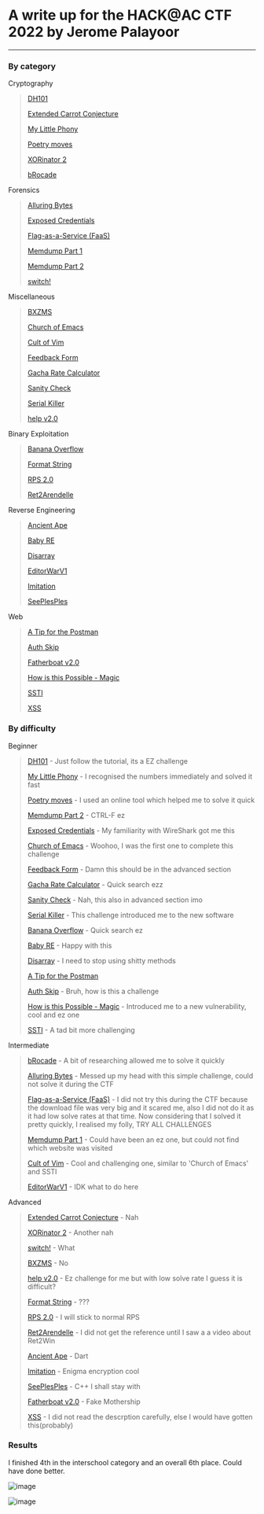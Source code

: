 # A write up for the HACK@AC CTF 2022 by Jerome Palayoor
***

### By category

Cryptography
<blockquote>

[DH101](https://github.com/Coder-Here/HACK-AC-2022-CTF/tree/main/Crypto/DH101 "DH101") 

[Extended Carrot Conjecture](https://github.com/Coder-Here/HACK-AC-2022-CTF/tree/main/Crypto/Extended%20Carrot%20Conjecture "Extended Carrot Conjecture")

[My Little Phony](https://github.com/Coder-Here/HACK-AC-2022-CTF/tree/main/Crypto/My%20Little%20Phony "My Little Phony")

[Poetry moves](https://github.com/Coder-Here/HACK-AC-2022-CTF/tree/main/Crypto/Poetry%20moves "Poetry moves")

[XORinator 2](https://github.com/Coder-Here/HACK-AC-2022-CTF/tree/main/Crypto/XORinator%202 "XORinator 2")

[bRocade](https://github.com/Coder-Here/HACK-AC-2022-CTF/tree/main/Crypto/bRocade "bRocade")

</blockquote>

Forensics
<blockquote>

[Alluring Bytes](https://github.com/Coder-Here/HACK-AC-2022-CTF/tree/main/Forensics/Alluring%20Bytes "Alluring Bytes")

[Exposed Credentials](https://github.com/Coder-Here/HACK-AC-2022-CTF/tree/main/Forensics/Exposed%20Credentials "Exposed Credentials")

[Flag-as-a-Service (FaaS)](https://github.com/Coder-Here/HACK-AC-2022-CTF/tree/main/Forensics/Flag-as-a-Service%20(FaaS) "Flag-as-a-Service (FaaS)")

[Memdump Part 1](https://github.com/Coder-Here/HACK-AC-2022-CTF/tree/main/Forensics/Memdump%20Part%201 "Memdump Part 1")

[Memdump Part 2](https://github.com/Coder-Here/HACK-AC-2022-CTF/tree/main/Forensics/Memdump%20Part%202 "Memdump Part 2")

[switch!](https://github.com/Coder-Here/HACK-AC-2022-CTF/tree/main/Forensics/switch! "switch!")

</blockquote>

Miscellaneous
<blockquote>

[BXZMS](https://github.com/Coder-Here/HACK-AC-2022-CTF/tree/main/Misc/BXZMS "BXZMS")

[Church of Emacs](https://github.com/Coder-Here/HACK-AC-2022-CTF/tree/main/Misc/Church%20of%20Emacs "Church of Emacs")

[Cult of Vim](https://github.com/Coder-Here/HACK-AC-2022-CTF/tree/main/Misc/Cult%20of%20Vim "Cult of Vim")

[Feedback Form](https://github.com/Coder-Here/HACK-AC-2022-CTF/tree/main/Misc/Feedback%20Form "Feedback Form")

[Gacha Rate Calculator](https://github.com/Coder-Here/HACK-AC-2022-CTF/tree/main/Misc/Gacha%20Rate%20Calculator "Gacha Rate Calculator")

[Sanity Check](https://github.com/Coder-Here/HACK-AC-2022-CTF/tree/main/Misc/Sanity%20Check "Sanity Check")

[Serial Killer](https://github.com/Coder-Here/HACK-AC-2022-CTF/tree/main/Misc/Serial%20Killer "Serial Killer")

[help v2.0](https://github.com/Coder-Here/HACK-AC-2022-CTF/tree/main/Misc/help%20v2.0 "help v2.0")

</blockquote>

Binary Exploitation
<blockquote>

[Banana Overflow](https://github.com/Coder-Here/HACK-AC-2022-CTF/tree/main/Pwn/Banana%20Overflow "Banana Overflow")

[Format String](https://github.com/Coder-Here/HACK-AC-2022-CTF/tree/main/Pwn/Format%20String "Format String")

[RPS 2.0](https://github.com/Coder-Here/HACK-AC-2022-CTF/tree/main/Pwn/RPS%202.0 "RPS 2.0")

[Ret2Arendelle](https://github.com/Coder-Here/HACK-AC-2022-CTF/tree/main/Pwn/Ret2Arendelle "Ret2Arendelle")

</blockquote>

Reverse Engineering
<blockquote>

[Ancient Ape](https://github.com/Coder-Here/HACK-AC-2022-CTF/tree/main/RE/Ancient%20Ape "Ancient Ape")

[Baby RE](https://github.com/Coder-Here/HACK-AC-2022-CTF/tree/main/RE/Baby%20RE "Baby RE")

[Disarray](https://github.com/Coder-Here/HACK-AC-2022-CTF/tree/main/RE/Disarray "Disarray")

[EditorWarV1](https://github.com/Coder-Here/HACK-AC-2022-CTF/tree/main/RE/EditorWarV1 "EditorWarV1")

[Imitation](https://github.com/Coder-Here/HACK-AC-2022-CTF/tree/main/RE/Imitation "Imitation")

[SeePlesPles](https://github.com/Coder-Here/HACK-AC-2022-CTF/tree/main/RE/SeePlesPles "SeePlesPles")

</blockquote>

Web
<blockquote>

[A Tip for the Postman](https://github.com/Coder-Here/HACK-AC-2022-CTF/tree/main/Web/A%20Tip%20for%20the%20Postman "A Tip for the Postman")

[Auth Skip](https://github.com/Coder-Here/HACK-AC-2022-CTF/tree/main/Web/Auth%20Skip "Auth Skip")

[Fatherboat v2.0](https://github.com/Coder-Here/HACK-AC-2022-CTF/tree/main/Web/Fatherboat%20v2.0 "Fatherboat v2.0")

[How is this Possible - Magic](https://github.com/Coder-Here/HACK-AC-2022-CTF/tree/main/Web/How%20is%20this%20Possible%20-%20Magic "How is this Possible - Magic")

[SSTI](https://github.com/Coder-Here/HACK-AC-2022-CTF/tree/main/Web/SSTI "SSTI")

[XSS](https://github.com/Coder-Here/HACK-AC-2022-CTF/tree/main/Web/XSS "XSS")

</blockquote>


### By difficulty

Beginner
<blockquote>

[DH101](https://github.com/Coder-Here/HACK-AC-2022-CTF/tree/main/Crypto/DH101 "DH101") - Just follow the tutorial, its a EZ challenge

[My Little Phony](https://github.com/Coder-Here/HACK-AC-2022-CTF/tree/main/Crypto/My%20Little%20Phony "My Little Phony") - I recognised the numbers immediately and solved it fast

[Poetry moves](https://github.com/Coder-Here/HACK-AC-2022-CTF/tree/main/Crypto/Poetry%20moves "Poetry moves") - I used an online tool which helped me to solve it quick

[Memdump Part 2](https://github.com/Coder-Here/HACK-AC-2022-CTF/tree/main/Forensics/Memdump%20Part%202 "Memdump Part 2") - CTRL-F ez

[Exposed Credentials](https://github.com/Coder-Here/HACK-AC-2022-CTF/tree/main/Forensics/Exposed%20Credentials "Exposed Credentials") - My familiarity with WireShark got me this

[Church of Emacs](https://github.com/Coder-Here/HACK-AC-2022-CTF/tree/main/Misc/Church%20of%20Emacs "Church of Emacs") - Woohoo, I was the first one to complete this challenge

[Feedback Form](https://github.com/Coder-Here/HACK-AC-2022-CTF/tree/main/Misc/Feedback%20Form "Feedback Form") - Damn this should be in the advanced section

[Gacha Rate Calculator](https://github.com/Coder-Here/HACK-AC-2022-CTF/tree/main/Misc/Gacha%20Rate%20Calculator "Gacha Rate Calculator") - Quick search ezz

[Sanity Check](https://github.com/Coder-Here/HACK-AC-2022-CTF/tree/main/Misc/Sanity%20Check "Sanity Check") - Nah, this also in advanced section imo

[Serial Killer](https://github.com/Coder-Here/HACK-AC-2022-CTF/tree/main/Misc/Serial%20Killer "Serial Killer") - This challenge introduced me to the new software

[Banana Overflow](https://github.com/Coder-Here/HACK-AC-2022-CTF/tree/main/Pwn/Banana%20Overflow "Banana Overflow") - Quick search ez

[Baby RE](https://github.com/Coder-Here/HACK-AC-2022-CTF/tree/main/RE/Baby%20RE "Baby RE") - Happy with this

[Disarray](https://github.com/Coder-Here/HACK-AC-2022-CTF/tree/main/RE/Disarray "Disarray") - I need to stop using shitty methods

[A Tip for the Postman](https://github.com/Coder-Here/HACK-AC-2022-CTF/tree/main/Web/A%20Tip%20for%20the%20Postman "A Tip for the Postman")

[Auth Skip](https://github.com/Coder-Here/HACK-AC-2022-CTF/tree/main/Web/Auth%20Skip "Auth Skip") - Bruh, how is this a challenge

[How is this Possible - Magic](https://github.com/Coder-Here/HACK-AC-2022-CTF/tree/main/Web/How%20is%20this%20Possible%20-%20Magic "How is this Possible - Magic") - Introduced me to a new vulnerability, cool and ez one

[SSTI](https://github.com/Coder-Here/HACK-AC-2022-CTF/tree/main/Web/SSTI "SSTI") - A tad bit more challenging

</blockquote>

Intermediate
<blockquote>

[bRocade](https://github.com/Coder-Here/HACK-AC-2022-CTF/tree/main/Crypto/bRocade "bRocade") - A bit of researching allowed me to solve it quickly

[Alluring Bytes](https://github.com/Coder-Here/HACK-AC-2022-CTF/tree/main/Forensics/Alluring%20Bytes "Alluring Bytes") - Messed up my head with this simple challenge, could not solve it during the CTF

[Flag-as-a-Service (FaaS)](https://github.com/Coder-Here/HACK-AC-2022-CTF/tree/main/Forensics/Flag-as-a-Service%20(FaaS) "Flag-as-a-Service (FaaS)") - I did not try this during the CTF because the download file was very big and it scared me, also I did not do it as it had low solve rates at that time. Now considering that I solved it pretty quickly, I realised my folly, TRY ALL CHALLENGES

[Memdump Part 1](https://github.com/Coder-Here/HACK-AC-2022-CTF/tree/main/Forensics/Memdump%20Part%201 "Memdump Part 1") - Could have been an ez one, but could not find which website was visited

[Cult of Vim](https://github.com/Coder-Here/HACK-AC-2022-CTF/tree/main/Misc/Cult%20of%20Vim "Cult of Vim") - Cool and challenging one, similar to 'Church of Emacs' and SSTI

[EditorWarV1](https://github.com/Coder-Here/HACK-AC-2022-CTF/tree/main/RE/EditorWarV1 "EditorWarV1") - IDK what to do here

</blockquote>

Advanced
<blockquote>

[Extended Carrot Conjecture](https://github.com/Coder-Here/HACK-AC-2022-CTF/tree/main/Crypto/Extended%20Carrot%20Conjecture "Extended Carrot Conjecture") - Nah 

[XORinator 2](https://github.com/Coder-Here/HACK-AC-2022-CTF/tree/main/Crypto/XORinator%202 "XORinator 2") - Another nah

[switch!](https://github.com/Coder-Here/HACK-AC-2022-CTF/tree/main/Forensics/switch! "switch!") - What

[BXZMS](https://github.com/Coder-Here/HACK-AC-2022-CTF/tree/main/Misc/BXZMS "BXZMS") - No

[help v2.0](https://github.com/Coder-Here/HACK-AC-2022-CTF/tree/main/Misc/help%20v2.0 "help v2.0") - Ez challenge for me but with low solve rate I guess it is difficult?

[Format String](https://github.com/Coder-Here/HACK-AC-2022-CTF/tree/main/Pwn/Format%20String "Format String") - ???

[RPS 2.0](https://github.com/Coder-Here/HACK-AC-2022-CTF/tree/main/Pwn/RPS%202.0 "RPS 2.0") - I will stick to normal RPS

[Ret2Arendelle](https://github.com/Coder-Here/HACK-AC-2022-CTF/tree/main/Pwn/Ret2Arendelle "Ret2Arendelle") - I did not get the reference until I saw a a video about Ret2Win

[Ancient Ape](https://github.com/Coder-Here/HACK-AC-2022-CTF/tree/main/RE/Ancient%20Ape "Ancient Ape") - Dart

[Imitation](https://github.com/Coder-Here/HACK-AC-2022-CTF/tree/main/RE/Imitation "Imitation") - Enigma encryption cool

[SeePlesPles](https://github.com/Coder-Here/HACK-AC-2022-CTF/tree/main/RE/SeePlesPles "SeePlesPles") - C++ I shall stay with

[Fatherboat v2.0](https://github.com/Coder-Here/HACK-AC-2022-CTF/tree/main/Web/Fatherboat%20v2.0 "Fatherboat v2.0") - Fake Mothership 

[XSS](https://github.com/Coder-Here/HACK-AC-2022-CTF/tree/main/Web/XSS "XSS") - I did not read the descrption carefully, else I would have gotten this(probably)

</blockquote>

### Results

I finished 4th in the interschool category and an overall 6th place. Could have done better.

![image](https://user-images.githubusercontent.com/63996033/199588199-06dc4d25-cf3e-4ae2-a20b-a118583ac3c0.png)

![image](https://user-images.githubusercontent.com/63996033/199588412-897741c2-38a8-44c3-a60e-f4908d317c16.png)
